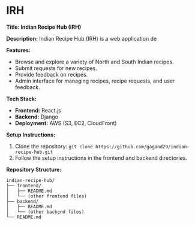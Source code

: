 # IRH
**Title: Indian Recipe Hub (IRH)**

**Description:**
Indian Recipe Hub (IRH) is a web application de

**Features:**
- Browse and explore a variety of North and South Indian recipes.
- Submit requests for new recipes.
- Provide feedback on recipes.
- Admin interface for managing recipes, recipe requests, and user feedback.

**Tech Stack:**
- **Frontend:** React.js
- **Backend:** Django
- **Deployment:** AWS (S3, EC2, CloudFront)

**Setup Instructions:**
1. Clone the repository: `git clone https://github.com/gagand29/indian-recipe-hub.git`
2. Follow the setup instructions in the frontend and backend directories.

**Repository Structure:**
```
indian-recipe-hub/
├── frontend/
│   ├── README.md
│   └── (other frontend files)
├── backend/
│   ├── README.md
│   └── (other backend files)
└── README.md
```
